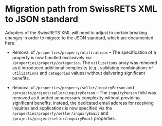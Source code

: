 # Migration path from SwissRETS XML to JSON standard

Adopters of the SwissRETS XML will need to adjust to certain breaking changes in order to migrate to the JSON standard, which are documented here.

* Removal of `/properties/property/utilizations` – The specification of a property is now handled exclusively via `/properties/property/categories`. The `utilizations` array was removed as it introduced additional complexity (e.g., validating combinations of `utilizations` and `categories` values) without delivering significant benefits.

* Removal of `/properties/property/seller/inquiryPerson` and `/projects/project/seller/inquiryPerson` – The `inquiryPerson` field was removed as it added unnecessary complexity without providing significant benefits. Instead, the dedicated email address for receiving inquiries and applications is now specified via the `/properties/property/seller/inquiryEmail` and `/projects/project/seller/inquiryEmail` properties.
